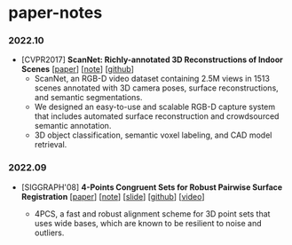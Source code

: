 # paper-notes
### 2022.10

- [CVPR2017] **ScanNet: Richly-annotated 3D Reconstructions of Indoor Scenes** [[paper](origin/ScanNet_Richly-Annotated_3D_CVPR_2017_paper.pdf)] [[note](notes/ScanNet.md)] [[github](https://github.com/hhheyijia/paper-notes)] 
  - ScanNet, an RGB-D video dataset containing 2.5M views in 1513 scenes annotated with 3D camera poses, surface reconstructions, and semantic segmentations.
  - We designed an easy-to-use and scalable RGB-D capture system that includes automated surface reconstruction and crowdsourced semantic annotation.
  - 3D object classification, semantic voxel labeling, and CAD model retrieval.

### 2022.09

* [SIGGRAPH'08] **4-Points Congruent Sets for Robust Pairwise Surface Registration** [[paper](<origin/4-Points Congruent Sets for Robust Pairwise Surface Registration.pdf>)] [[note](notes/4pcs.md)] [[slide](notes/4pcs.ppt)] [[github](https://github.com/hhheyijia/paper-notes)] [[video](https://youtube.com/xxxx)]

  * 4PCS, a fast and robust alignment scheme for 3D point sets that uses wide bases, which are known to be resilient to noise and outliers.

  
